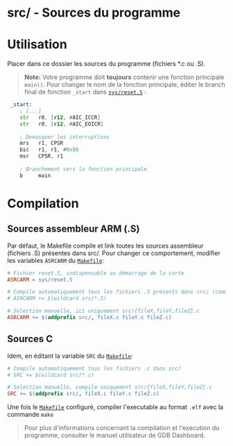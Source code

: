 
src/ - Sources du programme
=======================

# Utilisation
Placer dans ce dossier les sources du programme (fichiers *.c ou .S).

> **Note:**
>  Votre programme doit **toujours** contenir une fonction principale `main()`. 
>  Pour changer le nom de la fonction principale, éditer le branch final de fonction `_start` dans [`sys/reset.S`][reset] :

```asm
 _start:
    ; [...]
    str   r0, [r12, #AIC_ICCR]
    str   r0, [r12, #AIC_EOICR]
    
    ; Demasquer les interruptions
    mrs   r1, CPSR
    bic   r1, r1, #0x80
    msr   CPSR, r1
    
    ; Branchement vers la fonction principale
    b     main 
```

# Compilation

## Sources assembleur ARM (.S)

Par défaut, le Makefile compile et link toutes les sources assembleur (fichiers .S) présentes dans src/. Pour changer ce comportement, modifier les variables `ASRCARM` du [`Makefile`][makefile]:

```Makefile
# Fichier reset.S, indispensable au démarrage de la carte
ASRCARM = sys/reset.S

# Compile automatiquement tous les fichiers .S présents dans src/ (commenté ici)
# ASRCARM += $(wildcard src/*.S)

# Selection manuelle, ici uniquement src/{fileX,fileY,fileZ}.c
ASRCARM += $(addprefix src/, fileX.c fileY.c fileZ.c)
```

## Sources C

Idem, en éditant la variable `SRC` du [`Makefile`][makefile]:

```Makefile
# Compile automatiquement tous les fichiers .c dans src/
# SRC += $(wildcard src/*.c) 

# Selection manuelle, compile uniquement src/{fileX,fileY,fileZ}.c
SRC += $(addprefix src/, fileX.c fileY.c fileZ.c)
```

Une fois le [`Makefile`][makefile] configuré, compiler l'executable au format `.elf` avec la commande `make`

> Pour plus d'informations concernant la compilation et l'execution du programme, consulter le manuel utilisateur de GDB Dashboard.

[reset]: ../src/reset.S
[makefile]: ../Makefile
